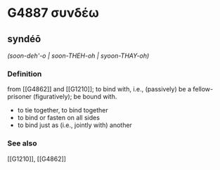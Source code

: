# G4887 συνδέω

## syndéō

_(soon-deh'-o | soon-THEH-oh | syoon-THAY-oh)_

### Definition

from [[G4862]] and [[G1210]]; to bind with, i.e., (passively) be a fellow-prisoner (figuratively); be bound with.

- to tie together, to bind together
- to bind or fasten on all sides
- to bind just as (i.e., jointly with) another

### See also

[[G1210]], [[G4862]]

